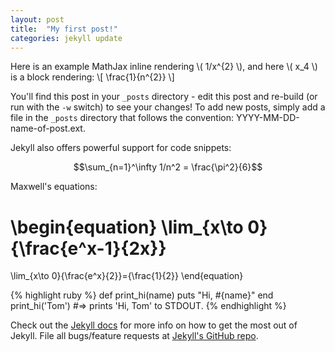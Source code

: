 ```yaml
---
layout: post
title:  "My first post!"
categories: jekyll update
---
```

Here is an example MathJax inline rendering \\( 1/x^{2} \\), and here \\( x_4 \\) is a block rendering: 
\\[ \frac{1}{n^{2}} \\]

You'll find this post in your `_posts` directory -  edit this post and re-build (or run with the `-w` switch) to see your changes!
To add new posts, simply add a file in the `_posts` directory that follows the convention: YYYY-MM-DD-name-of-post.ext.

Jekyll also offers powerful support for code snippets:

$$\sum_{n=1}^\infty 1/n^2 = \frac{\pi^2}{6}$$



Maxwell's equations:

\begin{equation}
\lim_{x\to 0}{\frac{e^x-1}{2x}}
 =
 \lim_{x\to 0}{\frac{e^x}{2}}={\frac{1}{2}}
\end{equation}


{% highlight ruby %}
def print_hi(name)
  puts "Hi, #{name}"
end
print_hi('Tom')
#=> prints 'Hi, Tom' to STDOUT.
{% endhighlight %}

Check out the [Jekyll docs][jekyll] for more info on how to get the most out of Jekyll. File all bugs/feature requests at [Jekyll's GitHub repo][jekyll-gh].

[jekyll-gh]: https://github.com/mojombo/jekyll
[jekyll]:    http://jekyllrb.com



